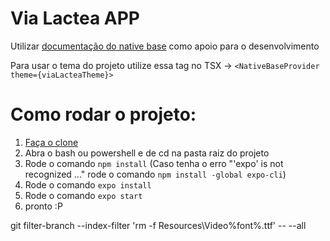 # Via Lactea APP

Utilizar [documentação do native base](https://docs.nativebase.io/) como apoio para o desenvolvimento

Para usar o tema do projeto utilize essa tag no TSX -> `<NativeBaseProvider theme={viaLacteaTheme}>`


# Como rodar o projeto:

1.   [Faça o clone](http://escoladeti.unicesumar.edu.br:8083/escoladeti2022time03/via-lactea-app)
2.  Abra o bash ou powershell e de cd na pasta raiz do projeto 
3.  Rode o comando `npm install` (Caso tenha o erro "'expo' is not recognized ..." rode o comando 
    `npm install -global expo-cli`) 
4.  Rode o comando `expo install`
5.  Rode o comando `expo start`
6.  pronto :P

git filter-branch --index-filter 'rm -f Resources\Video\%font%.ttf' -- --all


